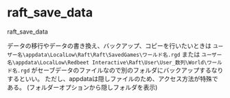 # raft_save_data
raft_save_data


データの移行やデータの書き換え、バックアップ、コピーを行いたいときは
`ユーザー名\appdata\LocalLow\Raft\Raft\SavedGames\ワールド名.rgd`
または
`ユーザー名\appdata\LocalLow\Redbeet Interactive\Raft\User\User_数列\World\ワールド名.rgd`
がセーブデータのファイルなので別のフォルダにバックアップするなりするといい。
ただし、appdataは隠しファイルのため、アクセス方法が特殊である。
(フォルダーオプションから隠しフォルダを表示)
